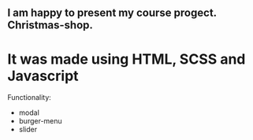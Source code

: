 ## I am happy to present my course progect. Christmas-shop.
# It was made using HTML, SCSS and Javascript
Functionality:
- modal
- burger-menu
- slider
